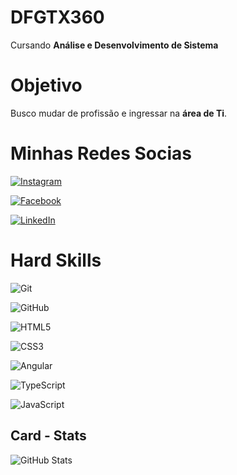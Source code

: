 # DFGTX360



Cursando **Análise e Desenvolvimento de Sistema**

# Objetivo

Busco mudar de profissão e ingressar na **área de Ti**.

# Minhas Redes Socias

[![Instagram](https://img.shields.io/badge/Instagram-000?style=for-the-badge&logo=instagram)](https://www.instagram.com/c4rlos_f0/)

[![Facebook](https://img.shields.io/badge/Facebook-000?style=for-the-badge&logo=facebook)](https://www.facebook.com/DanielOliveira/)

[![LinkedIn](https://img.shields.io/badge/LinkedIn-000?style=for-the-badge&logo=linkedin&logoColor=0E76A8)](https://www.linkedin.com/in/SEUUSERNAME/)


# Hard Skills


![Git](https://img.shields.io/badge/Git-000?style=for-the-badge&logo=Git)

![GitHub](https://img.shields.io/badge/GitHub-000?style=for-the-badge&logo=GitHub)

![HTML5](https://img.shields.io/badge/HTML5-000?style=for-the-badge&logo=html5)

![CSS3](https://img.shields.io/badge/CSS3-000?style=for-the-badge&logo=css3&logoColor=264CE4)

![Angular](https://img.shields.io/badge/Angular-000?style=for-the-badge&logo=angular&logoColor=C3002F)

![TypeScript](https://img.shields.io/badge/TypeScript-000?style=for-the-badge&logo=typescript)

![JavaScript](https://img.shields.io/badge/JavaScript-000?style=for-the-badge&logo=javascript)

## Card - Stats

![GitHub Stats](https://github-readme-stats.vercel.app/api?username=DFGTX360&theme=transparent&bg_color=000&border_color=30A3DC&show_icons=true&icon_color=30A3DC&title_color=E94D5F&text_color=FFF)